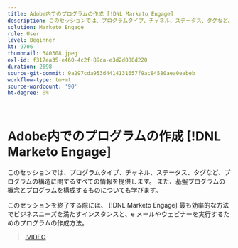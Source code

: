 ```yaml
---
title: Adobe内でのプログラムの作成 [!DNL Marketo Engage]
description: このセッションでは、プログラムタイプ、チャネル、ステータス、タグなど、プログラムの構造に関するすべての情報を提供します。
solution: Marketo Engage
role: User
level: Beginner
kt: 9706
thumbnail: 340308.jpeg
exl-id: f317ea35-e460-4c2f-89ca-e3d2d088d220
duration: 2698
source-git-commit: 9a297cda953d4414131657f9ac84580aea0eabeb
workflow-type: tm+mt
source-wordcount: '90'
ht-degree: 0%

---
```


# Adobe内でのプログラムの作成 [!DNL Marketo Engage]

このセッションでは、プログラムタイプ、チャネル、ステータス、タグなど、プログラムの構造に関するすべての情報を提供します。 また、基盤プログラムの概念とプログラムを構成するものについても学びます。

このセッションを終了する際には、 [!DNL Marketo Engage] 最も効率的な方法でビジネスニーズを満たすインスタンスと、e メールやウェビナーを実行するためのプログラムの作成方法。

>[!VIDEO](https://video.tv.adobe.com/v/340308/?quality=12&learn=on)
